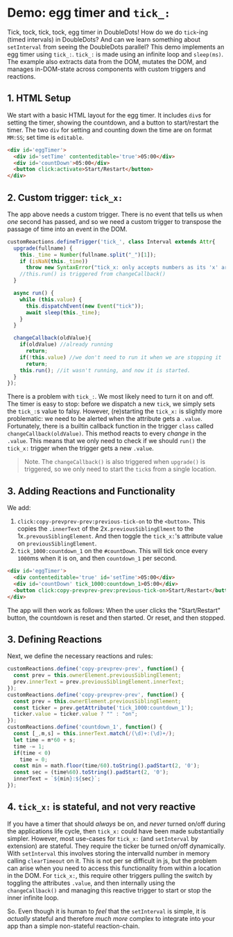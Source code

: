 # Demo: egg timer and `tick_:`

Tick, tock, tick, tock, egg timer in DoubleDots! How do we do `tick`-ing (timed intervals) in DoubleDots? And can we learn something about `setInterval` from seeing the DoubleDots parallel? This demo implements an egg timer using `tick_:`. `tick_:` is made using an infinite loop and `sleep(ms)`. The example also extracts data from the DOM, mutates the DOM, and manages in-DOM-state across components with custom triggers and reactions.

## 1. HTML Setup

We start with a basic HTML layout for the egg timer. It includes `div`s for setting the timer, showing the countdown, and a button to start/restart the timer. The two `div` for setting and counting down the time are on format `MM:SS`; set time is `editable`.

```html
<div id='eggTimer'>
  <div id='setTime' contenteditable='true'>05:00</div>
  <div id='countDown'>05:00</div>
  <button click:activate>Start/Restart</button>
</div>
```

## 2. Custom trigger: `tick_x:`

The app above needs a custom trigger. There is no event that tells us when *one* second has passed, and so we need a custom trigger to transpose the passage of time into an event in the DOM.

```js
customReactions.defineTrigger('tick_', class Interval extends Attr{
  upgrade(fullname) {
    this._time = Number(fullname.split("_")[1]);
    if (isNaN(this._time))
      throw new SyntaxError("tick_x: only accepts numbers as its 'x' argument.");
    //this.run() is triggered from changeCallback()
  }

  async run() {
    while (this.value) {
      this.dispatchEvent(new Event("tick"));
      await sleep(this._time);
    }
  }

  changeCallback(oldValue){
    if(oldValue) //already running
      return;
    if(!this.value) //we don't need to run it when we are stopping it
      return;
    this.run(); //it wasn't running, and now it is started.
  }
});
```

There is a problem with `tick_:`. We most likely need to turn it on and off. The timer is easy to stop: before we dispatch a new `tick`, we simply sets the `tick_:`s value to falsy. However, (re)starting the `tick_x:` is slightly more problematic: we need to be alerted when the attribute gets a `.value`. Fortunately, there is a builtin callback function in the trigger `class` called `changeCallback(oldValue)`. This method reacts to every *change* in the `.value`. This means that we only need to check if we should `run()` the `tick_x:` trigger when the trigger gets a new `.value`.

> Note. The `changeCallback()` is also triggered when `upgrade()` is triggered, so we only need to start the `tick`s from a single location.

## 3. Adding Reactions and Functionality

We add:
1. `click:copy-prevprev-prev:previous-tick-on` to the `<button>`. This copies the `.innerText` of the 2x`.previousSiblingElment` to the 1x`.prevousSiblingElement`. And then toggle the `tick_x:`'s attribute value on `previousSiblingElement`.
2. `tick_1000:countdown_1` on the `#countDown`. This will tick once every `1000`ms when it is on, and then `countdown_1` per second.

```html
<div id='eggTimer'>
  <div contenteditable='true' id='setTime'>05:00</div>
  <div id='countDown' tick_1000:countdown_1>05:00</div>
  <button click:copy-prevprev-prev:previous-tick-on>Start/Restart</button>
</div>
```

The app will then work as follows: When the user clicks the "Start/Restart" button, the countdown is reset and then started. Or reset, and then stopped.

## 3. Defining Reactions

Next, we define the necessary reactions and rules:

```js
customReactions.define('copy-prevprev-prev', function() {
  const prev = this.ownerElement.previousSiblingElement;
  prev.innerText = prev.previousSiblingElement.innerText;
});
customReactions.define('copy-prevprev-prev', function() {
  const prev = this.ownerElement.previousSiblingElement;
  const ticker = prev.getAttribute('tick_1000:countdown_1');
  ticker.value = ticker.value ? "" : "on";
});
customReactions.define('countdown_1', function() {
  const [_,m,s] = this.innerText.match(/(\d)+:(\d)+/);
  let time = m*60 + s;
  time -= 1;
  if(time < 0)
    time = 0;
  const min = math.floor(time/60).toString().padStart(2, '0');
  const sec = (time%60).toString().padStart(2, '0');
  innerText = `${min}:${sec}`;
});
```

## 4. `tick_x:` is stateful, and not very reactive

If you have a timer that should *always* be on, and *never* turned on/off during the applications life cycle, then `tick_x:` could have been made substantially simpler. However, most use-cases for `tick_x:` (and `setInterval` by extension) are stateful. They require the ticker be turned on/off dynamically. With `setInterval` this involves storing the intervalId number in memory calling `clearTimeout` on it. This is not per se difficult in js, but the problem can arise when you need to access this functionality from within a location in the DOM. For `tick_x:`, this require other triggers pulling the switch by toggling the attributes `.value`, and then internally using the `changeCallback()` and managing this reactive trigger to start or stop the inner infinite loop.

So. Even though it is human to *feel* that the `setInterval` is simple, it is *actually* stateful and therefore *much more* complex to integrate into your app than a simple non-stateful reaction-chain.
